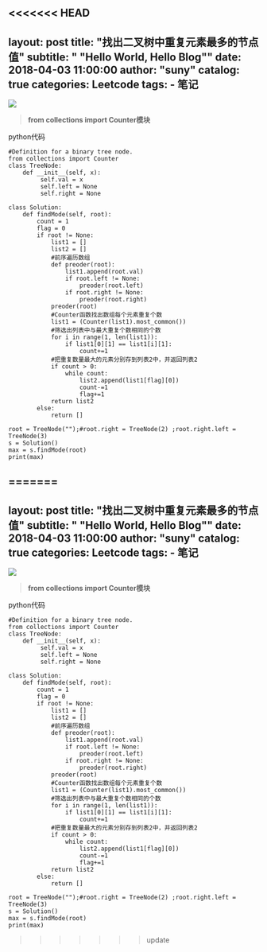 <<<<<<< HEAD
---
layout:     post
title:      "找出二叉树中重复元素最多的节点值"
subtitle:   " \"Hello World, Hello Blog\""
date:       2018-04-03 11:00:00
author:     "suny"
catalog: true
categories: Leetcode
tags:
    - 笔记
---
<img src="/img/FindModeinBinarySearchTree.jpg"/>

> **from collections import Counter模块**

python代码

	#Definition for a binary tree node.
	from collections import Counter 
	class TreeNode:
	    def __init__(self, x):
	         self.val = x
	         self.left = None
	         self.right = None
	
	class Solution:
	    def findMode(self, root):
	        count = 1
	        flag = 0
	        if root != None:
	            list1 = []
	            list2 = []
	            #前序遍历数组
	            def preoder(root):
	                list1.append(root.val)
	                if root.left != None:
	                    preoder(root.left)
	                if root.right != None:
	                    preoder(root.right)
	            preoder(root)
	            #Counter函数找出数组每个元素重复个数
	            list1 = (Counter(list1).most_common())
	            #筛选出列表中与最大重复个数相同的个数
	            for i in range(1, len(list1)):
	                if list1[0][1] == list1[i][1]:
	                    count+=1
	            #把重复数量最大的元素分别存到列表2中，并返回列表2
	            if count > 0:
	                while count:
	                    list2.append(list1[flag][0])
	                    count-=1
	                    flag+=1
	            return list2
	        else:
	            return []
	        
	root = TreeNode("");#root.right = TreeNode(2) ;root.right.left = TreeNode(3)             
	s = Solution()
	max = s.findMode(root)
	print(max)
	
	


=======
---
layout:     post
title:      "找出二叉树中重复元素最多的节点值"
subtitle:   " \"Hello World, Hello Blog\""
date:       2018-04-03 11:00:00
author:     "suny"
catalog: true
categories: Leetcode
tags:
    - 笔记
---
<img src="/img/FindModeinBinarySearchTree.jpg"/>

> **from collections import Counter模块**

python代码

	#Definition for a binary tree node.
	from collections import Counter 
	class TreeNode:
	    def __init__(self, x):
	         self.val = x
	         self.left = None
	         self.right = None
	
	class Solution:
	    def findMode(self, root):
	        count = 1
	        flag = 0
	        if root != None:
	            list1 = []
	            list2 = []
	            #前序遍历数组
	            def preoder(root):
	                list1.append(root.val)
	                if root.left != None:
	                    preoder(root.left)
	                if root.right != None:
	                    preoder(root.right)
	            preoder(root)
	            #Counter函数找出数组每个元素重复个数
	            list1 = (Counter(list1).most_common())
	            #筛选出列表中与最大重复个数相同的个数
	            for i in range(1, len(list1)):
	                if list1[0][1] == list1[i][1]:
	                    count+=1
	            #把重复数量最大的元素分别存到列表2中，并返回列表2
	            if count > 0:
	                while count:
	                    list2.append(list1[flag][0])
	                    count-=1
	                    flag+=1
	            return list2
	        else:
	            return []
	        
	root = TreeNode("");#root.right = TreeNode(2) ;root.right.left = TreeNode(3)             
	s = Solution()
	max = s.findMode(root)
	print(max)
	
	


>>>>>>> update
